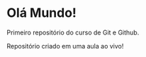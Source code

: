 # Olá Mundo!
 Primeiro repositório do curso de Git e Github.

 Repositório criado em uma aula ao vivo!   
